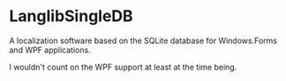# LanglibSingleDB
A localization software based on the SQLite database for Windows.Forms and WPF applications.

I wouldn't count on the WPF support at least at the time being.
